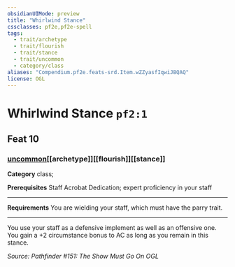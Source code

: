 ```yaml
---
obsidianUIMode: preview
title: "Whirlwind Stance"
cssclasses: pf2e,pf2e-spell
tags:
  - trait/archetype
  - trait/flourish
  - trait/stance
  - trait/uncommon
  - category/class
aliases: "Compendium.pf2e.feats-srd.Item.wZZyasfIqwiJBQAQ"
license: OGL
---
```

# Whirlwind Stance `pf2:1`
## Feat 10
### [uncommon](uncommon "Uncommon Rarity Trait")[[archetype]][[flourish]][[stance]]

**Category** class; 



**Prerequisites** Staff Acrobat Dedication; expert proficiency in your staff
* * *
**Requirements** You are wielding your staff, which must have the parry trait.

* * *

You use your staff as a defensive implement as well as an offensive one. You gain a +2 circumstance bonus to AC as long as you remain in this stance.

*Source: Pathfinder #151: The Show Must Go On*
*OGL*